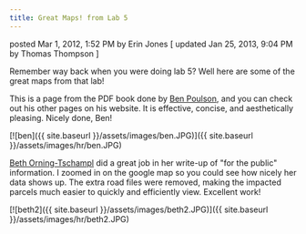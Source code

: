 ```yaml
---
title: Great Maps! from Lab 5
---
```


posted Mar 1, 2012, 1:52 PM by Erin Jones   [ updated Jan 25, 2013, 9:04 PM by Thomas Thompson ]

Remember way back when you were doing lab 5? Well here are some of the great maps from that lab! 

This is a page from the PDF book done by [Ben Poulson](https://sites.google.com/site/benpoulsensgis/labs/lab-05---vector-analysis), and you can check out his other pages on his website. It is effective, concise, and aesthetically pleasing. Nicely done, Ben!



[![ben]({{ site.baseurl }}/assets/images/ben.JPG)]({{ site.baseurl }}/assets/images/hr/ben.JPG)

[Beth Orning-Tschampl](https://sites.google.com/site/bethorninggis6920/labs/05---vector-analyses) did a great job in her write-up of "for the public" information. I zoomed in on the google map so you could see how nicely her data shows up. The extra road files were removed, making the impacted parcels much easier to quickly and efficiently view. Excellent work!

[![beth2]({{ site.baseurl }}/assets/images/beth2.JPG)]({{ site.baseurl }}/assets/images/hr/beth2.JPG)

